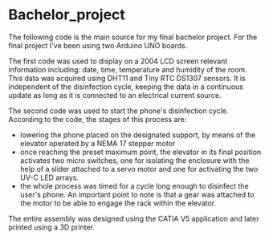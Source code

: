 # Bachelor_project
The following code is the main source for my final bachelor project.
For the final project I've been using two Arduino UNO boards. 

The first code was used to display on a 2004 LCD screen relevant information including: date, time, temperature and humidity of the room. This data was acquired using DHT11 and Tiny RTC DS1307 sensors. It is independent of the disinfection cycle, keeping the data in a continuous update as long as it is connected to an electrical current source.

The second code was used to start the phone's disinfection cycle. According to the code, the stages of this process are:
- lowering the phone placed on the designated support, by means of the elevator operated by a NEMA 17 stepper motor
- once reaching the preset maximum point, the elevator in its final position activates two micro switches, one for isolating the enclosure with the help of a slider attached to a servo motor and one for activating the two UV-C LED arrays.
- the whole process was timed for a cycle long enough to disinfect the user's phone.
An important point to note is that a gear was attached to the motor to be able to engage the rack within the elevator. 

The entire assembly was designed using the CATIA V5 application and later printed using a 3D printer.
